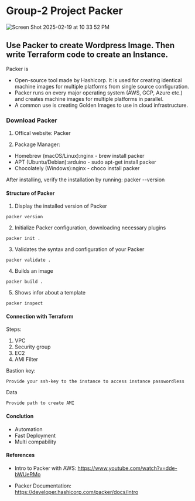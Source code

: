 # Group-2 Project Packer

![Screen Shot 2025-02-19 at 10 33 52 PM](https://github.com/user-attachments/assets/dba28787-fd3a-4972-950d-ffd78d8e1f52)

## Use Packer to create Wordpress Image. Then write Terraform code to create an Instance.

Packer is
* Open-source tool made by Hashicorp. It is used for creating identical machine images for multiple platforms from single source configuration.
* Packer runs on every major operating system (AWS, GCP, Azure etc.) and creates machine images for multiple platforms in parallel.
* A common use is creating Golden Images to use in cloud infrastructure.

  
### Download Packer 
1. Offical website: Packer 
[
](https://developer.hashicorp.com/packer/install)

2. Package Manager:
  * Homebrew (macOS/Linux):nginx - brew install packer
  * APT (Ubuntu/Debian):arduino - sudo apt-get install packer
  * Chocolately (Windows):nginx - choco install packer

After installing, verify the installation by running: packer --version


#### Structure of Packer
1. Display the installed version of Packer
```
packer version   
```
2. Initialize Packer configuration, downloading necessary plugins
```
packer init .
```
3. Validates the syntax and configuration of your Packer
```
packer validate .
```
4. Builds an image
```
packer build .
```
5. Shows infor about a template
```
packer inspect
```
#### Connection with Terraform
Steps:
1. VPC
2. Security group
3. EC2
4. AMI Filter

Bastion key:
```
Provide your ssh-key to the instance to access instance passwordless
```

Data
```
Provide path to create AMI
```

#### Conclution 
* Automation
* Fast Deployment
* Multi compability
  
   
#### References 
* Intro to Packer with AWS:
  https://www.youtube.com/watch?v=dde-bWUeRMo

* Packer Documentation:
  https://developer.hashicorp.com/packer/docs/intro





